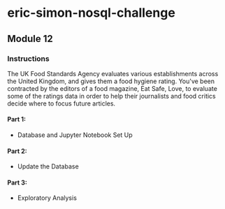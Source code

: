 # eric-simon-nosql-challenge

## Module 12

### Instructions

The UK Food Standards Agency evaluates various establishments across the United Kingdom, and gives them a food hygiene rating. You've been contracted by the editors of a food magazine, Eat Safe, Love, to evaluate some of the ratings data in order to help their journalists and food critics decide where to focus future articles.

#### Part 1: 
* Database and Jupyter Notebook Set Up

#### Part 2: 
* Update the Database

#### Part 3: 
* Exploratory Analysis
